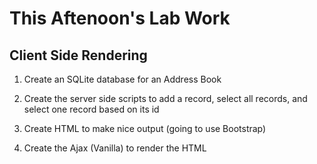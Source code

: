 # This Aftenoon's Lab Work

## Client Side Rendering

1. Create an SQLite database for an Address Book

2. Create the server side scripts to add a record, select all records, and select one record based on its id

3. Create HTML to make nice output (going to use Bootstrap)

4. Create the Ajax (Vanilla) to render the HTML